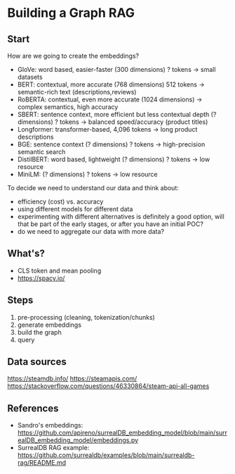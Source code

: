 # Building a Graph RAG

## Start

How are we going to create the embeddings?

- GloVe: word based, easier-faster (300 dimensions) ? tokens -> small datasets
- BERT: contextual, more accurate (768 dimensions) 512 tokens -> semantic-rich text (descriptions,reviews)
- RoBERTA: contextual, even more accurate (1024 dimensions) -> complex semantics, high accuracy
- SBERT: sentence context, more efficient but less contextual depth (? dimensions) ? tokens -> balanced speed/accuracy (product titles)
- Longformer: transformer-based, 4,096 tokens -> long product descriptions
- BGE: sentence context (? dimensions) ? tokens -> high-precision semantic search
- DistilBERT: word based, lightweight (? dimensions) ? tokens -> low resource
- MiniLM: (? dimensions) ? tokens -> low resource

To decide we need to understand our data and think about:
- efficiency (cost) vs. accuracy
- using different models for different data
- experimenting with different alternatives is definitely a good option, will that be part of the early stages, or after you have an initial POC?
- do we need to aggregate our data with more data?

## What's?

- CLS token and mean pooling
- https://spacy.io/

## Steps

1. pre-processing (cleaning, tokenization/chunks)
2. generate embeddings
3. build the graph
4. query

## Data sources

https://steamdb.info/
https://steamapis.com/
https://stackoverflow.com/questions/46330864/steam-api-all-games

## References

- Sandro's embeddings: https://github.com/apireno/surrealDB_embedding_model/blob/main/surrealDB_embedding_model/embeddings.py
- SurrealDB RAG example: https://github.com/surrealdb/examples/blob/main/surrealdb-rag/README.md
